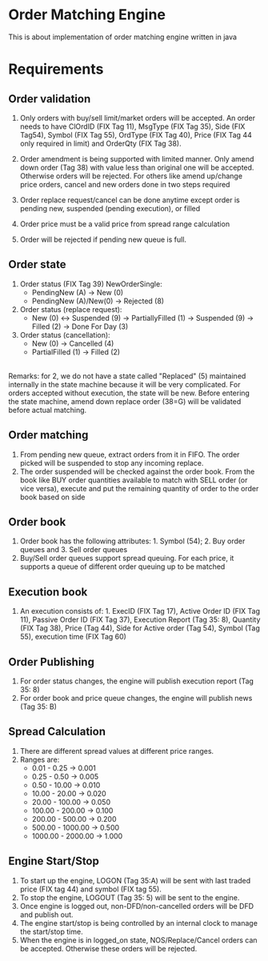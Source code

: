 # Order Matching Engine
This is about implementation of order matching engine written in java

Requirements
=============
Order validation
-----------------
1. Only orders with buy/sell limit/market orders will be accepted. An order needs to have ClOrdID (FIX Tag 11), MsgType (FIX Tag 35), Side (FIX Tag54), Symbol (FIX Tag 55), OrdType (FIX Tag 40), Price (FIX Tag 44 only required in limit) and OrderQty (FIX Tag 38).

2. Order amendment is being supported with limited manner. Only amend down order (Tag 38) with value less than original one will be accepted. Otherwise orders will be rejected. For others like amend up/change price orders, cancel and new orders done in two steps required

3. Order replace request/cancel can be done anytime except order is pending new, suspended (pending execution), or filled

4. Order price must be a valid price from spread range calculation

5. Order will be rejected if pending new queue is full.

Order state
------------
1. Order status (FIX Tag 39) NewOrderSingle: 
   - PendingNew (A) -> New (0) 
   - PendingNew (A)/New(0) -> Rejected (8)
2. Order status (replace request): 
   - New (0) <-> Suspended (9) -> PartiallyFilled (1) -> Suspended (9) -> Filled (2) -> Done For Day (3) 
3. Order status (cancellation): 
   - New (0) -> Cancelled (4) 
   - PartialFilled (1) -> Filled (2)

<br/>
Remarks: for 2, we do not have a state called "Replaced" (5) maintained internally in the state machine because it will be very complicated. For orders accepted without execution, the state will be new. Before entering the state machine, amend down replace order (38=G) will be validated before actual matching.

Order matching
--------------
1. From pending new queue, extract orders from it in FIFO. The order picked will be suspended to stop any incoming replace.
2. The order suspended will be checked against the order book. From the book like BUY order quantities available to match with SELL order (or vice versa), execute and put the remaining quantity of order to the order book based on side

Order book
----------
1. Order book has the following attributes: 1. Symbol (54); 2. Buy order queues and 3. Sell order queues
2. Buy/Sell order queues support spread queuing. For each price, it supports a queue of different order queuing up to be matched

Execution book
--------------
1. An execution consists of: 1. ExecID (FIX Tag 17), Active Order ID (FIX Tag 11), Passive Order ID (FIX Tag 37), Execution Report (Tag 35: 8), Quantity (FIX Tag 38), Price (Tag 44), Side for Active order (Tag 54), Symbol (Tag 55), execution time (FIX Tag 60)

Order Publishing
-----------------------
1. For order status changes, the engine will publish execution report (Tag 35: 8)
2. For order book and price queue changes, the engine will publish news (Tag 35: B)

Spread Calculation
------------------
1. There are different spread values at different price ranges.
2. Ranges are:
   - 0.01 - 0.25 -> 0.001
   - 0.25 - 0.50 -> 0.005
   - 0.50 - 10.00 -> 0.010
   - 10.00 - 20.00 -> 0.020
   - 20.00 - 100.00 -> 0.050
   - 100.00 - 200.00 -> 0.100
   - 200.00 - 500.00 -> 0.200
   - 500.00 - 1000.00 -> 0.500
   - 1000.00 - 2000.00 -> 1.000

Engine Start/Stop
-----------------
1. To start up the engine, LOGON (Tag 35:A) will be sent with last traded price (FIX tag 44) and symbol (FIX tag 55).
2. To stop the engine, LOGOUT (Tag 35: 5) will be sent to the engine.
3. Once engine is logged out, non-DFD/non-cancelled orders will be DFD and publish out.
4. The engine start/stop is being controlled by an internal clock to manage the start/stop time.
5. When the engine is in logged_on state, NOS/Replace/Cancel orders can be accepted. Otherwise these orders will be rejected.
